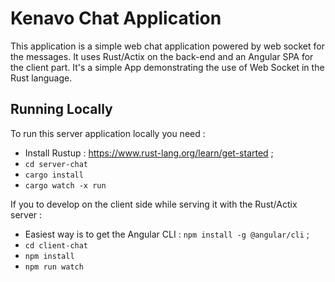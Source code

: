 # Kenavo Chat Application

This application is a simple web chat application powered by web socket for the messages. It uses Rust/Actix on the back-end and an Angular SPA for the client part. It's a simple App demonstrating the use of Web Socket in the Rust language.

## Running Locally

To run this server application locally you need :
  - Install Rustup : https://www.rust-lang.org/learn/get-started ;
  - `cd server-chat`
  - `cargo install`
  - `cargo watch -x run`

If you to develop on the client side while serving it with the Rust/Actix server :
   - Easiest way is to get the Angular CLI : `npm install -g @angular/cli` ;
   - `cd client-chat`
   - `npm install`
   - `npm run watch`
